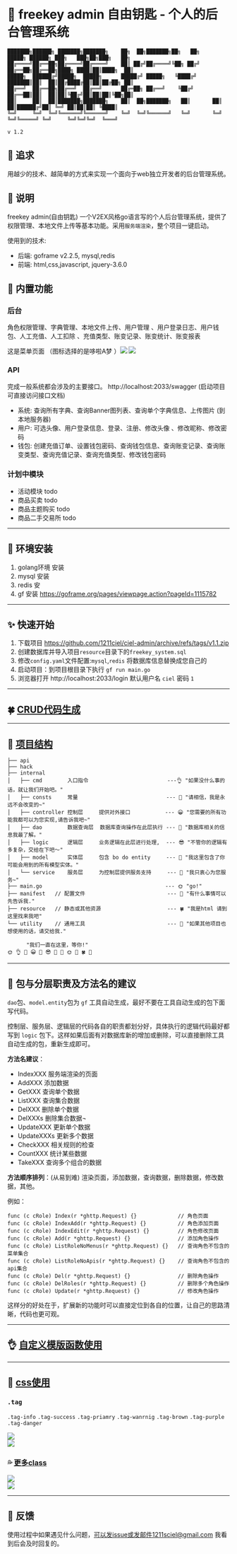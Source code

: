 # 🍉 freekey admin 自由钥匙 - 个人的后台管理系统

```
███████╗██████╗ ███████╗███████╗    ██╗  ██╗███████╗██╗   ██╗     █████╗ ██████╗ ███╗   ███╗██╗███╗   ██╗
██╔════╝██╔══██╗██╔════╝██╔════╝    ██║ ██╔╝██╔════╝╚██╗ ██╔╝    ██╔══██╗██╔══██╗████╗ ████║██║████╗  ██║
█████╗  ██████╔╝█████╗  █████╗      █████╔╝ █████╗   ╚████╔╝     ███████║██║  ██║██╔████╔██║██║██╔██╗ ██║
██╔══╝  ██╔══██╗██╔══╝  ██╔══╝      ██╔═██╗ ██╔══╝    ╚██╔╝      ██╔══██║██║  ██║██║╚██╔╝██║██║██║╚██╗██║
██║     ██║  ██║███████╗███████╗    ██║  ██╗███████╗   ██║       ██║  ██║██████╔╝██║ ╚═╝ ██║██║██║ ╚████║
╚═╝     ╚═╝  ╚═╝╚══════╝╚══════╝    ╚═╝  ╚═╝╚══════╝   ╚═╝       ╚═╝  ╚═╝╚═════╝ ╚═╝     ╚═╝╚═╝╚═╝  ╚═══╝

v 1.2
```

## 🍓 追求

用越少的技术、越简单的方式来实现一个面向于web独立开发者的后台管理系统。

## 🍌 说明

freekey admin(自由钥匙) 一个V2EX风格go语言写的个人后台管理系统，提供了权限管理、本地文件上传等基本功能。采用`服务端渲染`，整个项目一键启动。

使用到的技术:

- 后端: goframe v2.2.5, mysql,redis
- 前端: html,css,javascript, jquery-3.6.0

## 🍒 内置功能

### 后台

角色权限管理、字典管理、本地文件上传、用户管理 、用户登录日志、用户钱包、人工充值、人工扣除 、充值类型、账变记录、账变统计、账变报表

这是菜单页面 （图标选择的是哆啦A梦 ）![](./documents/home1.png) ![](./documents/home2.png)

### API

完成一般系统都会涉及的主要接口。 http://localhost:2033/swagger (启动项目可直接访问接口文档)

- 系统: 查询所有字典、查询Banner图列表、查询单个字典信息、上传图片 (到本地服务器)
- 用户: 可选头像、用户登录信息、登录、注册、修改头像 、修改昵称、修改密码
- 钱包: 创建充值订单、设置钱包密码、查询钱包信息、查询账变记录、查询账变类型、查询充值记录、查询充值类型、修改钱包密码

### 计划中模块

- 活动模块 todo
- 商品买卖 todo
- 商品主题购买 todo
- 商品二手交易所 todo

---

## 🌸 环境安装

1. golang环境 安装
2. mysql 安装
3. redis 安
4. gf 安装  https://goframe.org/pages/viewpage.action?pageId=1115782

--- 

## ✨️ 快速开始

1. 下载项目 https://github.com/1211ciel/ciel-admin/archive/refs/tags/v1.1.zip
2. 创建数据库并导入项目`resource`目录下的`freekey_system.sql`
3. 修改`config.yaml`文件配置:`mysql`,`redis` 将数据库信息替换成您自己的
4. 启动项目：到项目根目录下执行 `gf run main.go`
5. 浏览器打开 http://localhost:2033/login  默认用户名 `ciel` 密码 `1`

--- 

## 🍀 [CRUD代码生成](https://github.com/1211ciel/ciel-admin/blob/master/documents/gen.md)

--- 

## 🌴 [项目结构](https://goframe.org/pages/viewpage.action?pageId=30740166)

```text
├── api
├── hack
├── internal   
│   ├── cmd        入口指令                         ---👌 "如果没什么事的话，就让我们开始吧。"
│   ├── consts     常量                            --- 🙂 "请相信，我是永远不会改变的~"
│   ├── controller 控制层     提供对外接口           --- 😀 "您需要的所有功能我都可以为您实现,请告诉我吧~"
│   ├── dao        数据查询层  数据库查询操作在此层执行 --- 🤪 "数据库相关的信息我最了解。"
│   ├── logic      逻辑层     业务逻辑在此层进行处理,  --- 😎 "不管你的逻辑有多复杂，交给在下吧～"
│   ├── model      实体层     包含 bo do entity     --- 🤗 "我这里包含了你可能会用到的所有模型实体。"
│   └── service    服务层     为控制层提供服务支持     --- 🙂 "我只衷心为您服务~"
├── main.go                                       --- 🌞 "go!"
├── manifest   // 配置文件                          --- 🌼 "有什么事情可以先告诉我."
├── resource   // 静态或其他资源                     --- 🍀 "我是html 请到这里找来我吧"
└── utility    // 通用工具                          --- 🐶 "如果其他项目也想使用的话，请交给我."

      "我们一直在这里，等你!"
🌞 👌 🙂 😀 🤪 😎 🤗 🙂 🌞 🌼 🍀 🐶  
```

--- 

## 🌼 包与分层职责及方法名的建议

`dao`包、`model.entity`包为 `gf` 工具自动生成，最好不要在工具自动生成的包下面写代码。

控制层、服务层、逻辑层的代码各自的职责都划分好，具体执行的逻辑代码最好都写到 `logic` 包下。这样如果后面有对数据库新的增加或删除，可以直接删除工具自动生成的包，重新生成即可。

**方法名建议**：

- IndexXXX 服务端渲染的页面
- AddXXX 添加数据
- GetXXX 查询单个数据
- ListXXX 查询集合数据
- DelXXX 删除单个数据
- DelXXXs 删除集合数据¬
- UpdateXXX 更新单个数据
- UpdateXXXs 更新多个数据
- CheckXXX 相关规则的检查
- CountXXX 统计某些数据
- TakeXXX 查询多个组合的数据

**方法顺序排列**：(从易到难) 渲染页面，添加数据，查询数据，删除数据，修改数据，其他。

例如：

```text
func (c cRole) Index(r *ghttp.Request) {}             // 角色页面
func (c cRole) IndexAdd(r *ghttp.Request) {}          // 角色添加页面
func (c cRole) IndexEdit(r *ghttp.Request) {}         // 角色修改页面
func (c cRole) Add(r *ghttp.Request) {}               // 添加角色操作
func (c cRole) ListRoleNoMenus(r *ghttp.Request) {}   // 查询角色不包含的菜单集合
func (c cRole) ListRoleNoApis(r *ghttp.Request) {}    // 查询角色不包含的api集合
func (c cRole) Del(r *ghttp.Request) {}               // 删除角色操作
func (c cRole) DelRoles(r *ghttp.Request) {}          // 删除多个角色操作
func (c cRole) Update(r *ghttp.Request) {}            // 修改角色操作
```

这样分的好处在于，扩展新的功能时可以直接定位到各自的位置，让自己的思路清晰，代码也更可观。

---

## 👌 [自定义模版函数使用](./documents/template.md)

---

## 🌈 [css使用](./documents/class.md)

### `.tag`

`.tag-info` `.tag-success` `.tag-priamry` `.tag-wanrnig` `.tag-brown` `.tag-purple` `.tag-danger`

![](./documents/tag.png) <br> ![](./documents/tag2.png)

### 💦 [更多class](https://github.com/1211ciel/ciel-admin/blob/master/documents/class.md)

![](./documents/class1.png) <br>
![](./documents/class2.png)

--- 

## 🥵 反馈

使用过程中如果遇见什么问题，可以发issue或发邮件1211sciel@gmail.com 我看到后会及时回复的。

